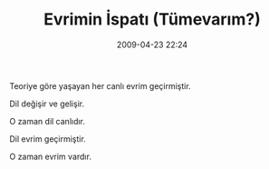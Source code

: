 ﻿---
layout: post
title: Evrimin &#304;spat&#305; (T&#252;mevar&#305;m?)
date: 2009-04-23 22:24
comments: true
categories: []
---
<p>Teoriye göre yaşayan her canlı evrim geçirmiştir.</p>  <p>Dil değişir ve gelişir.</p>  <p>O zaman dil canlıdır.</p>  <p>Dil evrim geçirmiştir.</p>  <p>O zaman evrim vardır.</p>
